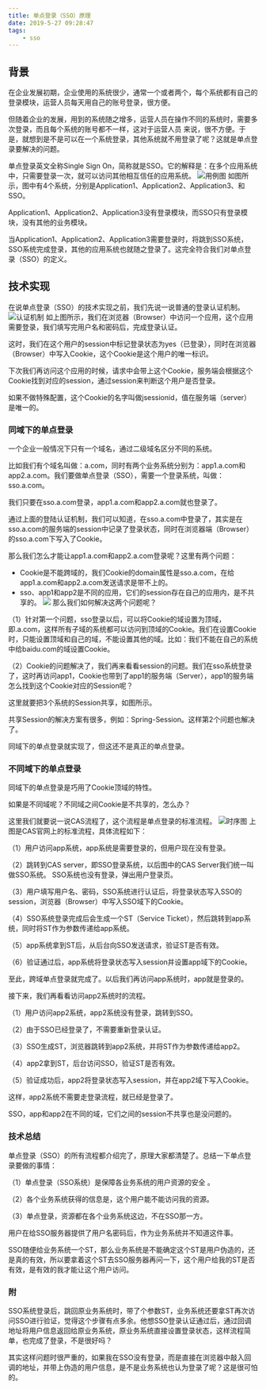 ```yaml
---
title: 单点登录（SSO）原理
date: 2019-5-27 09:28:47
tags:
    - sso
---
```

## 背景
在企业发展初期，企业使用的系统很少，通常一个或者两个，每个系统都有自己的登录模块，运营人员每天用自己的账号登录，很方便。

但随着企业的发展，用到的系统随之增多，运营人员在操作不同的系统时，需要多次登录，而且每个系统的账号都不一样，这对于运营人员
来说，很不方便。于是，就想到是不是可以在一个系统登录，其他系统就不用登录了呢？这就是单点登录要解决的问题。

单点登录英文全称Single Sign On，简称就是SSO。它的解释是：在多个应用系统中，只需要登录一次，就可以访问其他相互信任的应用系统。
![用例图](https://yqfile.alicdn.com/721f02ebe06639e6232b59535d6423db75086693.png)
如图所示，图中有4个系统，分别是Application1、Application2、Application3、和SSO。

Application1、Application2、Application3没有登录模块，而SSO只有登录模块，没有其他的业务模块。

当Application1、Application2、Application3需要登录时，将跳到SSO系统，SSO系统完成登录，其他的应用系统也就随之登录了。这完全符合我们对单点登录（SSO）的定义。
## 技术实现
在说单点登录（SSO）的技术实现之前，我们先说一说普通的登录认证机制。
![认证机制](https://yqfile.alicdn.com/555f1a6856468578020ea0486f563b3633813050.png)
如上图所示，我们在浏览器（Browser）中访问一个应用，这个应用需要登录，我们填写完用户名和密码后，完成登录认证。

这时，我们在这个用户的session中标记登录状态为yes（已登录），同时在浏览器（Browser）中写入Cookie，这个Cookie是这个用户的唯一标识。

下次我们再访问这个应用的时候，请求中会带上这个Cookie，服务端会根据这个Cookie找到对应的session，通过session来判断这个用户是否登录。

如果不做特殊配置，这个Cookie的名字叫做jsessionid，值在服务端（server）是唯一的。
### 同域下的单点登录
一个企业一般情况下只有一个域名，通过二级域名区分不同的系统。

比如我们有个域名叫做：a.com，同时有两个业务系统分别为：app1.a.com和app2.a.com。我们要做单点登录（SSO），需要一个登录系统，叫做：sso.a.com。

我们只要在sso.a.com登录，app1.a.com和app2.a.com就也登录了。

通过上面的登陆认证机制，我们可以知道，在sso.a.com中登录了，其实是在sso.a.com的服务端的session中记录了登录状态，同时在浏览器端（Browser）的sso.a.com下写入了Cookie。

那么我们怎么才能让app1.a.com和app2.a.com登录呢？这里有两个问题：
* Cookie是不能跨域的，我们Cookie的domain属性是sso.a.com，在给app1.a.com和app2.a.com发送请求是带不上的。
* sso、app1和app2是不同的应用，它们的session存在自己的应用内，是不共享的。
![](https://yqfile.alicdn.com/4e31c204eea22ee07154df928a5ff5350da03d7a.png)
那么我们如何解决这两个问题呢？

（1）针对第一个问题，sso登录以后，可以将Cookie的域设置为顶域，即.a.com，这样所有子域的系统都可以访问到顶域的Cookie。我们在设置Cookie时，只能设置顶域和自己的域，不能设置其他的域。比如：我们不能在自己的系统中给baidu.com的域设置Cookie。

（2）Cookie的问题解决了，我们再来看看session的问题。我们在sso系统登录了，这时再访问app1，Cookie也带到了app1的服务端（Server），app1的服务端怎么找到这个Cookie对应的Session呢？

这里就要把3个系统的Session共享，如图所示。

共享Session的解决方案有很多，例如：Spring-Session。这样第2个问题也解决了。

同域下的单点登录就实现了，但这还不是真正的单点登录。
### 不同域下的单点登录
同域下的单点登录是巧用了Cookie顶域的特性。

如果是不同域呢？不同域之间Cookie是不共享的，怎么办？

这里我们就要说一说CAS流程了，这个流程是单点登录的标准流程。
![时序图](https://yqfile.alicdn.com/dcb743204f8a201be53df5338fc34affe5fa1059.png)
上图是CAS官网上的标准流程，具体流程如下：

（1）用户访问app系统，app系统是需要登录的，但用户现在没有登录。

（2）跳转到CAS server，即SSO登录系统，以后图中的CAS Server我们统一叫做SSO系统。 SSO系统也没有登录，弹出用户登录页。

（3）用户填写用户名、密码，SSO系统进行认证后，将登录状态写入SSO的session，浏览器（Browser）中写入SSO域下的Cookie。

（4）SSO系统登录完成后会生成一个ST（Service Ticket），然后跳转到app系统，同时将ST作为参数传递给app系统。

（5）app系统拿到ST后，从后台向SSO发送请求，验证ST是否有效。

（6）验证通过后，app系统将登录状态写入session并设置app域下的Cookie。

至此，跨域单点登录就完成了。以后我们再访问app系统时，app就是登录的。

接下来，我们再看看访问app2系统时的流程。

（1）用户访问app2系统，app2系统没有登录，跳转到SSO。

（2）由于SSO已经登录了，不需要重新登录认证。

（3）SSO生成ST，浏览器跳转到app2系统，并将ST作为参数传递给app2。

（4）app2拿到ST，后台访问SSO，验证ST是否有效。

（5）验证成功后，app2将登录状态写入session，并在app2域下写入Cookie。

这样，app2系统不需要走登录流程，就已经是登录了。

SSO，app和app2在不同的域，它们之间的session不共享也是没问题的。
### 技术总结
单点登录（SSO）的所有流程都介绍完了，原理大家都清楚了。总结一下单点登录要做的事情：

（1）单点登录（SSO系统）是保障各业务系统的用户资源的安全 。

（2）各个业务系统获得的信息是，这个用户能不能访问我的资源。

（3）单点登录，资源都在各个业务系统这边，不在SSO那一方。

用户在给SSO服务器提供了用户名密码后，作为业务系统并不知道这件事。

SSO随便给业务系统一个ST，那么业务系统是不能确定这个ST是用户伪造的，还是真的有效，所以要拿着这个ST去SSO服务器再问一下，这个用户给我的ST是否有效，是有效的我才能让这个用户访问。
### 附
SSO系统登录后，跳回原业务系统时，带了个参数ST，业务系统还要拿ST再次访问SSO进行验证，觉得这个步骤有点多余。他想SSO登录认证通过后，通过回调地址将用户信息返回给原业务系统，原业务系统直接设置登录状态，这样流程简单，也完成了登录，不是很好吗？

其实这样问题时很严重的，如果我在SSO没有登录，而是直接在浏览器中敲入回调的地址，并带上伪造的用户信息，是不是业务系统也认为登录了呢？这是很可怕的。